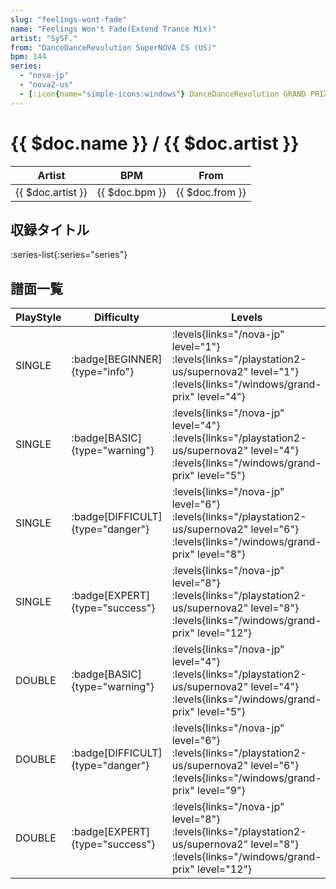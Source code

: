 ```yaml
---
slug: "feelings-wont-fade"
name: "Feelings Won't Fade(Extend Trance Mix)"
artist: "SySF."
from: "DanceDanceRevolution SuperNOVA CS (US)"
bpm: 144
series:
  - "nova-jp"
  - "nova2-us"
  - [:icon{name="simple-icons:windows"} DanceDanceRevolution GRAND PRIX (グランプリプレー)](/windows/grand-prix)
---
```


# {{ $doc.name }} / {{ $doc.artist }}

|Artist|BPM|From|
|------|---|----|
|{{ $doc.artist }}|{{ $doc.bpm }}|{{ $doc.from }}|

## 収録タイトル

:series-list{:series="series"}

## 譜面一覧

|PlayStyle|Difficulty|Levels|Notes|Movie|
|---------|----------|------|-----|-----|
|SINGLE| :badge[BEGINNER]{type="info"}| :levels{links="/nova-jp" level="1"} :levels{links="/playstation2-us/supernova2" level="1"}  :levels{links="/windows/grand-prix" level="4"}|98/5||
|SINGLE| :badge[BASIC]{type="warning"}| :levels{links="/nova-jp" level="4"} :levels{links="/playstation2-us/supernova2" level="4"}  :levels{links="/windows/grand-prix" level="5"}|191/29||
|SINGLE| :badge[DIFFICULT]{type="danger"}| :levels{links="/nova-jp" level="6"} :levels{links="/playstation2-us/supernova2" level="6"}  :levels{links="/windows/grand-prix" level="8"}|245/19||
|SINGLE| :badge[EXPERT]{type="success"}| :levels{links="/nova-jp" level="8"} :levels{links="/playstation2-us/supernova2" level="8"}  :levels{links="/windows/grand-prix" level="12"}|356/23||
|DOUBLE| :badge[BASIC]{type="warning"}| :levels{links="/nova-jp" level="4"} :levels{links="/playstation2-us/supernova2" level="4"}  :levels{links="/windows/grand-prix" level="5"}|191/29||
|DOUBLE| :badge[DIFFICULT]{type="danger"}| :levels{links="/nova-jp" level="6"} :levels{links="/playstation2-us/supernova2" level="6"}  :levels{links="/windows/grand-prix" level="9"}|258/1||
|DOUBLE| :badge[EXPERT]{type="success"}| :levels{links="/nova-jp" level="8"} :levels{links="/playstation2-us/supernova2" level="8"}  :levels{links="/windows/grand-prix" level="12"}|395/9||
